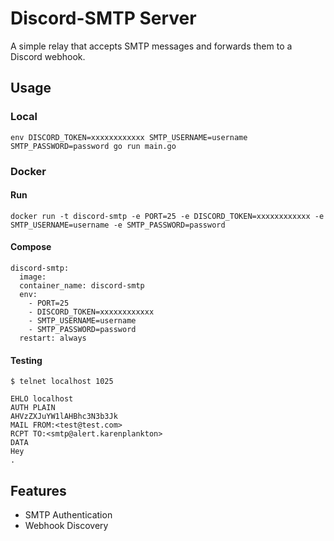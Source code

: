 # Discord-SMTP Server
A simple relay that accepts SMTP messages and forwards them to a Discord webhook.

## Usage

### Local

```
env DISCORD_TOKEN=xxxxxxxxxxxx SMTP_USERNAME=username SMTP_PASSWORD=password go run main.go
```

### Docker

#### Run

```
docker run -t discord-smtp -e PORT=25 -e DISCORD_TOKEN=xxxxxxxxxxxx -e SMTP_USERNAME=username -e SMTP_PASSWORD=password
```

#### Compose

```
discord-smtp:
  image:
  container_name: discord-smtp
  env:
    - PORT=25
    - DISCORD_TOKEN=xxxxxxxxxxxx
    - SMTP_USERNAME=username
    - SMTP_PASSWORD=password
  restart: always
```

#### Testing

```
$ telnet localhost 1025
```

```
EHLO localhost
AUTH PLAIN
AHVzZXJuYW1lAHBhc3N3b3Jk
MAIL FROM:<test@test.com>
RCPT TO:<smtp@alert.karenplankton>
DATA
Hey
.
```

## Features

* SMTP Authentication
* Webhook Discovery